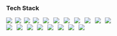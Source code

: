 <!-- ### Hi👋 <br>


**anseoun/anseoun** is a ✨ _special_ ✨ repository because its `README.md` (this file) appears on your GitHub profile.

Here are some ideas to get you started:

- 🔭 I’m currently working on ...
 🌱 I’m currently learning Spring Framework
- 👯 I’m looking to collaborate on ...
- 🤔 I’m looking for help with ...
- 💬 Ask me about ...
- 📫 How to reach me: ...
- 😄 Pronouns: ...
- ⚡ Fun fact: ...
-->
<!--
🌱 I’m Soeun Ahn who is currently learning the react.js <br>
&nbsp;&nbsp;&nbsp;&nbsp;&nbsp;&nbsp;If you want to contact me, please check the email! <br><br>
📫 How to reach me : hi.ahnsoeun@gmail.com

 ![Anurag's GitHub stats](https://github-readme-stats.vercel.app/api?username=ahnsummer&theme=flag-india&show_icons=true) -->

<!--
### About SoEun
<p>
   <img alig src="https://img.shields.io/badge/-2021soeun@gmail.com-0078D4?style=flat-square&logo=MicrosoftOutlook&logoColor=white" />
   &nbsp;
   <a href="https://www.instagram.com/xoeen/">
   <img src="https://img.shields.io/badge/Instagram-E4405F?style=flat-square&logo=Instagram&logoColor=white&link=https://www.instagram.com/xoeen/"/>
   </a>&nbsp;
   <a href="https://github.com/anseoun?tab=overview&from=2021-01-01&to=2021-01-09">
   <img src="https://img.shields.io/badge/GitHub-181717?style=flat-square&logo=Github&logoColor=white&link=https://www.instagram.com/xoeen/"/>
   </a>&nbsp;
</p>
-->

### Tech Stack
<p>
             <img src="https://img.shields.io/badge/HTML5-f16524?style=flat-square&logo=HTML5&logoColor=white"/></a>&nbsp 
             <img src="https://img.shields.io/badge/CSS3-28a4d8?style=flat-square&logo=CSS3&logoColor=white"/></a>&nbsp 
             <img src="https://img.shields.io/badge/JavaScript-f7e018?style=flat-square&logo=JavaScript&logoColor=white"/></a>&nbsp 
             <img src="https://img.shields.io/badge/Typescript-3178C6?style=flat-square&logo=TypeScript&logoColor=white"/></a> &nbsp
             <img src="https://img.shields.io/badge/StyledComponents-DB7093?style=flat-square&logo=StyledComponents&logoColor=white"/></a> &nbsp
             <img src="https://img.shields.io/badge/TailwindCSS-06B6D4?style=flat-square&logo=TailwindCSS&logoColor=white"/></a> &nbsp
             <img src="https://img.shields.io/badge/vue.js-4FC08D?style=flat-square&logo=vue.js&logoColor=white"> &nbsp
             <img src="https://img.shields.io/badge/React-61DAFB?style=flat-square&logo=React&logoColor=white"/></a> &nbsp
             <img src="https://img.shields.io/badge/ReactQuery-FF4154?style=flat-square&logo=ReactQuery&logoColor=white"/></a> &nbsp
             <img src="https://img.shields.io/badge/ReactHookForm-EC5990?style=flat-square&logo=ReactHookForm&logoColor=white"/></a> &nbsp
             <img src="https://img.shields.io/badge/Next-000000?style=flat-square&logo=Next&logoColor=white"/></a> &nbsp
             <br>
             <img src="https://img.shields.io/badge/NestJs-E0234E?style=flat-square&logo=NestJs&logoColor=white"/></a> &nbsp
             <img src="https://img.shields.io/badge/Java-007396?style=flat-square&logo=Java&logoColor=white"/></a> &nbsp
             <img src="https://img.shields.io/badge/Spring-6DB33F?style=flat-square&logo=Spring&logoColor=white"/></a> &nbsp
             <img src="https://img.shields.io/badge/SpringBoot-6DB33F?style=flat-square&logo=springBoot&logoColor=white"> &nbsp
             <img src="https://img.shields.io/badge/Git-f05030?style=flat-square&logo=Git&logoColor=white"/></a> &nbsp 
             <img src="https://img.shields.io/badge/github-181717?style=flat-square&logo=github&logoColor=white"> &nbsp
             <img src="https://img.shields.io/badge/ApacheTomcat-F8DC75?style=flat-square&logo=ApacheTomcat&logoColor=black"/></a> &nbsp
             <img src="https://img.shields.io/badge/mariaDB-003545?style=flat-square&logo=mariaDB&logoColor=white"> &nbsp
</p>
<!-- <img src="https://img.shields.io/badge/뱃지의이름-색상코드?style=flat-square&logo=심플아이콘즈의로고이름&logoColor=white"/></a> -->
